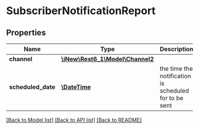 # SubscriberNotificationReport

## Properties
Name | Type | Description | Notes
------------ | ------------- | ------------- | -------------
**channel** | [**\iNew\Rest6_1\Model\Channel2**](Channel2.md) |  | 
**scheduled_date** | [**\DateTime**](\DateTime.md) | the time the notification is scheduled for to be sent | 

[[Back to Model list]](../README.md#documentation-for-models) [[Back to API list]](../README.md#documentation-for-api-endpoints) [[Back to README]](../README.md)


